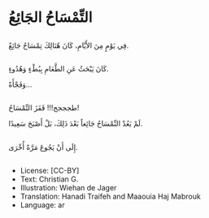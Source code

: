 # التِّمْسَاحُ الجَائِعُ

##
فِي يَوْمٍ مِنَ الأَيَّامِ، كَانَ هُنَالِكَ تِمْسَاحٌ جَائِعٌ.

##
كَانَ يَبْحَثُ عَنِ الطَّعَامِ بِبُطْءٍ وَهُدُوءٍ.

وَفَجْأَةً…

##
طجججج!!! قَفَزَ التِّمْسَاحُ!

لَمْ يَعُدْ التِّمْسَاحُ جَائِعاً بَعْدَ ذَلِكَ، بَلْ أَصْبَحَ سَعِيدًا.

##
إِلَى أَنْ يَجُوعَ مَرَّةً أُخْرَى.

##
* License: [CC-BY]
* Text: Christian G.
* Illustration: Wiehan de Jager
* Translation: Hanadi Traifeh and Maaouia Haj Mabrouk
* Language: ar
